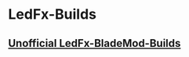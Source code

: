 # LedFx-Builds

## [Unofficial LedFx-BladeMod-Builds](https://github.com/YeonV/LedFx-Builds/releases/latest)
